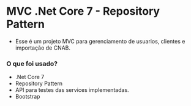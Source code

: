 # MVC .Net Core 7 - Repository Pattern
- Esse é um projeto MVC para gerenciamento de usuarios, clientes e importação de CNAB.
### O que foi usado?
- .Net Core 7 
- Repository Pattern
- API para testes das services implementadas.
- Bootstrap
